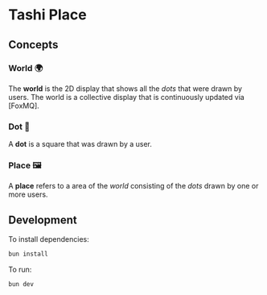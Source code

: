 # Tashi Place

## Concepts

### World 🌍

The **world** is the 2D display that shows all the _dots_ that were drawn by users. The world is a collective display that is continuously updated via [FoxMQ].

### Dot 🔵

A **dot** is a square that was drawn by a user.

### Place 🖼

A **place** refers to a area of the _world_ consisting of the _dots_ drawn by one or more users.

## Development

To install dependencies:

```bash
bun install
```

To run:

```bash
bun dev
```
